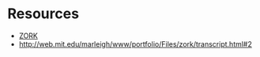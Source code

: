 # Resources

* [ZORK](http://web.mit.edu/marleigh/www/portfolio/Files/zork/)
* http://web.mit.edu/marleigh/www/portfolio/Files/zork/transcript.html#2



